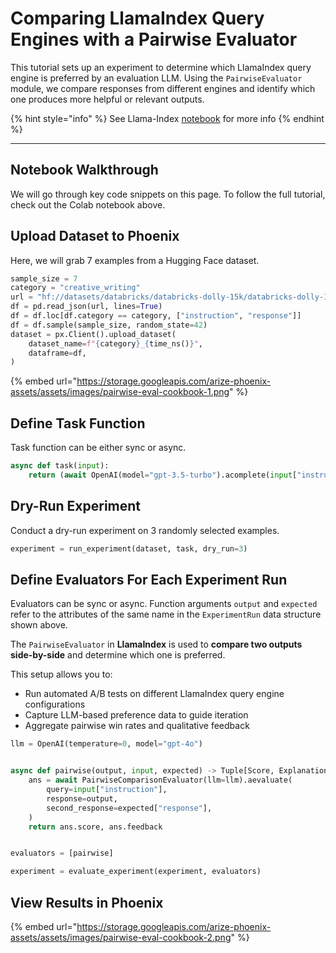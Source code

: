 # Comparing LlamaIndex Query Engines with a Pairwise Evaluator

This tutorial sets up an experiment to determine which LlamaIndex query engine is preferred by an evaluation LLM. Using the `PairwiseEvaluator` module, we compare responses from different engines and identify which one produces more helpful or relevant outputs.

{% hint style="info" %}
See Llama-Index [notebook](https://github.com/run-llama/llama_index/blob/a7c79201bbc5e195a0447ae557980791010b4747/docs/docs/examples/evaluation/pairwise_eval.ipynb) for more info&#x20;
{% endhint %}

***

## Notebook Walkthrough

We will go through key code snippets on this page. To follow the full tutorial, check out the Colab notebook above.

## Upload Dataset to Phoenix

Here, we will grab 7 examples from a Hugging Face dataset.&#x20;

```python
sample_size = 7
category = "creative_writing"
url = "hf://datasets/databricks/databricks-dolly-15k/databricks-dolly-15k.jsonl"
df = pd.read_json(url, lines=True)
df = df.loc[df.category == category, ["instruction", "response"]]
df = df.sample(sample_size, random_state=42)
dataset = px.Client().upload_dataset(
    dataset_name=f"{category}_{time_ns()}",
    dataframe=df,
)
```

{% embed url="https://storage.googleapis.com/arize-phoenix-assets/assets/images/pairwise-eval-cookbook-1.png" %}

## Define Task Function

Task function can be either sync or async.

```python
async def task(input):
    return (await OpenAI(model="gpt-3.5-turbo").acomplete(input["instruction"])).text
```

## Dry-Run Experiment

Conduct a dry-run experiment on 3 randomly selected examples.

```python
experiment = run_experiment(dataset, task, dry_run=3)
```

## Define Evaluators For Each Experiment Run

Evaluators can be sync or async. Function arguments `output` and `expected` refer to the attributes of the same name in the `ExperimentRun` data structure shown above.

The `PairwiseEvaluator` in **LlamaIndex** is used to **compare two outputs side-by-side** and determine which one is preferred.

This setup allows you to:

* Run automated A/B tests on different LlamaIndex query engine configurations
* Capture LLM-based preference data to guide iteration
* Aggregate pairwise win rates and qualitative feedback

```python
llm = OpenAI(temperature=0, model="gpt-4o")


async def pairwise(output, input, expected) -> Tuple[Score, Explanation]:
    ans = await PairwiseComparisonEvaluator(llm=llm).aevaluate(
        query=input["instruction"],
        response=output,
        second_response=expected["response"],
    )
    return ans.score, ans.feedback


evaluators = [pairwise]
```

```python
experiment = evaluate_experiment(experiment, evaluators)
```

## View Results in Phoenix

{% embed url="https://storage.googleapis.com/arize-phoenix-assets/assets/images/pairwise-eval-cookbook-2.png" %}
